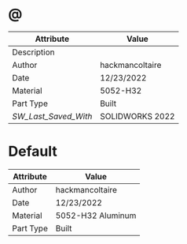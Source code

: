 # @
| Attribute | Value |
| ---  | ---     |
| Description |  |
| Author | hackmancoltaire |
| Date | 12/23/2022 |
| Material | 5052-H32 |
| Part Type | Built |
| _SW_Last_Saved_With_ | SOLIDWORKS 2022 |
# Default
| Attribute | Value |
| ---  | ---     |
| Author | hackmancoltaire |
| Date | 12/23/2022 |
| Material | 5052-H32 Aluminum |
| Part Type | Built |
